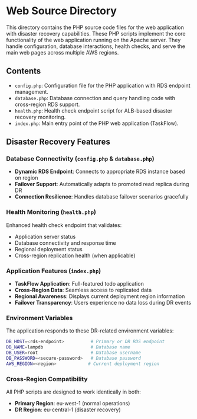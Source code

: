 # Web Source Directory

This directory contains the PHP source code files for the web application with disaster recovery capabilities.
These PHP scripts implement the core functionality of the web application running on the Apache server. They handle configuration, database interactions, health checks, and serve the main web pages across multiple AWS regions.

## Contents

- `config.php`: Configuration file for the PHP application with RDS endpoint management.
- `database.php`: Database connection and query handling code with cross-region RDS support.
- `health.php`: Health check endpoint script for ALB-based disaster recovery monitoring.
- `index.php`: Main entry point of the PHP web application (TaskFlow).

## Disaster Recovery Features

### Database Connectivity (`config.php` & `database.php`)
- **Dynamic RDS Endpoint**: Connects to appropriate RDS instance based on region
- **Failover Support**: Automatically adapts to promoted read replica during DR
- **Connection Resilience**: Handles database failover scenarios gracefully

### Health Monitoring (`health.php`)
Enhanced health check endpoint that validates:
- Application server status
- Database connectivity and response time
- Regional deployment status
- Cross-region replication health (when applicable)

### Application Features (`index.php`)
- **TaskFlow Application**: Full-featured todo application
- **Cross-Region Data**: Seamless access to replicated data
- **Regional Awareness**: Displays current deployment region information
- **Failover Transparency**: Users experience no data loss during DR events

### Environment Variables
The application responds to these DR-related environment variables:
```bash
DB_HOST=<rds-endpoint>          # Primary or DR RDS endpoint
DB_NAME=lampdb                  # Database name
DB_USER=root                    # Database username
DB_PASSWORD=<secure-password>   # Database password
AWS_REGION=<region>            # Current deployment region
```

### Cross-Region Compatibility
All PHP scripts are designed to work identically in both:
- **Primary Region**: eu-west-1 (normal operations)
- **DR Region**: eu-central-1 (disaster recovery)
